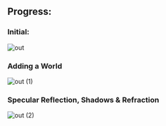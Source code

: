 ## Progress:

### Initial:
![out](https://github.com/user-attachments/assets/4f59b9f7-819d-446b-ba5b-15296f238c3d)

### Adding a World
![out (1)](https://github.com/user-attachments/assets/0e661ef6-06dc-491b-b485-ab9e8476943e)

### Specular Reflection, Shadows & Refraction
![out (2)](https://github.com/user-attachments/assets/4baa4642-9b6d-4166-9d2f-4274b343681d)
